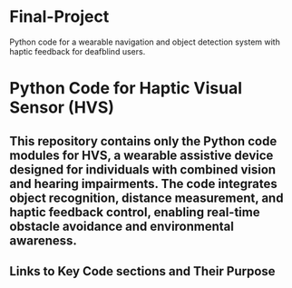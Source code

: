 # Final-Project
Python code for a wearable navigation and object detection system with haptic feedback for deafblind users.

# Python Code for Haptic Visual Sensor (HVS)
This repository contains only the **Python code modules** for HVS, a wearable assistive device designed for individuals with combined vision and hearing impairments. The code integrates object recognition, distance measurement, and haptic feedback control, enabling real-time obstacle avoidance and environmental awareness.
---
## Links to Key Code sections and Their Purpose
